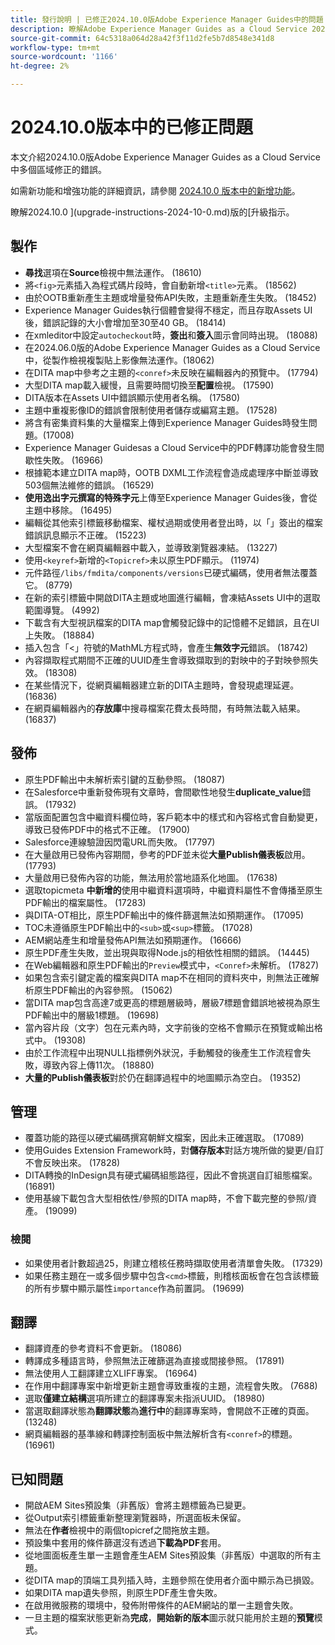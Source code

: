 ```yaml
---
title: 發行說明 | 已修正2024.10.0版Adobe Experience Manager Guides中的問題
description: 瞭解Adobe Experience Manager Guides as a Cloud Service 2024.10.0版中的錯誤修正。
source-git-commit: 64c5318a064d28a42f3f11d2fe5b7d8548e341d8
workflow-type: tm+mt
source-wordcount: '1166'
ht-degree: 2%

---
```


# 2024.10.0版本中的已修正問題

本文介紹2024.10.0版Adobe Experience Manager Guides as a Cloud Service中多個區域修正的錯誤。

如需新功能和增強功能的詳細資訊，請參閱 [2024.10.0 版本中的新增功能](whats-new-2024-10-0.md)。

瞭解2024.10.0 ](upgrade-instructions-2024-10-0.md)版的[升級指示。


## 製作

- **尋找**&#x200B;選項在&#x200B;**Source**&#x200B;檢視中無法運作。 (18610)
- 將`<fig>`元素插入為程式碼片段時，會自動新增`<title>`元素。 (18562)
- 由於OOTB重新產生主題或增量發佈API失敗，主題重新產生失敗。 (18452)
- Experience Manager Guides執行個體會變得不穩定，而且存取Assets UI後，錯誤記錄的大小會增加至30至40 GB。 (18414)
- 在xmleditor中設定`autocheckout`時，**簽出**&#x200B;和&#x200B;**簽入**&#x200B;圖示會同時出現。 (18088)
- 在2024.06.0版的Adobe Experience Manager Guides as a Cloud Service中，從製作檢視複製貼上影像無法運作。(18062)
- 在DITA map中參考之主題的`<conref>`未反映在編輯器內的預覽中。 (17794)
- 大型DITA map載入緩慢，且需要時間切換至&#x200B;**配置**&#x200B;檢視。 (17590)
- DITA版本在Assets UI中錯誤顯示使用者名稱。 (17580)
- 主題中重複影像ID的錯誤會限制使用者儲存或編寫主題。 (17528)
- 將含有密集資料集的大量檔案上傳到Experience Manager Guides時發生問題。(17008)
- Experience Manager Guidesas a Cloud Service中的PDF轉譯功能會發生間歇性失敗。 (16966)
- 根據範本建立DITA map時，OOTB DXML工作流程會造成處理序中斷並導致503個無法維修的錯誤。 (16529)
- **使用逸出字元撰寫的特殊字元**&#x200B;上傳至Experience Manager Guides後，會從主題中移除。 (16495)
- 編輯從其他索引標籤移動檔案、權杖過期或使用者登出時，以「」簽出的檔案錯誤訊息顯示不正確。 (15223)
- 大型檔案不會在網頁編輯器中載入，並導致瀏覽器凍結。 (13227)
- 使用`<keyref>`新增的`<Topicref>`未以原生PDF顯示。 (11974)
- 元件路徑`/libs/fmdita/components/versions`已硬式編碼，使用者無法覆蓋它。 (8779)
- 在新的索引標籤中開啟DITA主題或地圖進行編輯，會凍結Assets UI中的選取範圍導覽。 (4992)
- 下載含有大型視訊檔案的DITA map會觸發記錄中的記憶體不足錯誤，且在UI上失敗。 (18884)
- 插入包含「&lt;」符號的MathML方程式時，會產生&#x200B;**無效字元**&#x200B;錯誤。 (18742)
- 內容擷取程式期間不正確的UUID產生會導致擷取到的對映中的子對映參照失效。 (18308)
- 在某些情況下，從網頁編輯器建立新的DITA主題時，會發現處理延遲。 (16836)
- 在網頁編輯器內的&#x200B;**存放庫**&#x200B;中搜尋檔案花費太長時間，有時無法載入結果。 (16837)

## 發佈

- 原生PDF輸出中未解析索引鍵的互動參照。 (18087)
- 在Salesforce中重新發佈現有文章時，會間歇性地發生&#x200B;**duplicate_value**&#x200B;錯誤。 (17932)
- 當版面配置包含中繼資料欄位時，客戶範本中的樣式和內容格式會自動變更，導致已發佈PDF中的格式不正確。 (17900)
- Salesforce連線驗證因閃電URL而失敗。 (17797)
- 在大量啟用已發佈內容期間，參考的PDF並未從&#x200B;**大量Publish儀表板**&#x200B;啟用。 (17793)
- 大量啟用已發佈內容的功能，無法用於當地語系化地圖。 (17638)
- 選取topicmeta **中新增的**&#x200B;使用中繼資料選項時，中繼資料屬性不會傳播至原生PDF輸出的檔案屬性。 (17283)
- 與DITA-OT相比，原生PDF輸出中的條件篩選無法如預期運作。 (17095)
- TOC未遵循原生PDF輸出中的`<sub>`或`<sup>`標籤。 (17028)
- AEM網站產生和增量發佈API無法如預期運作。 (16666)
- 原生PDF產生失敗，並出現與取得Node.js的相依性相關的錯誤。 (14445)
- 在Web編輯器和原生PDF輸出的`Preview`模式中，`<Conref>`未解析。 (17827)
- 如果包含索引鍵定義的檔案與DITA map不在相同的資料夾中，則無法正確解析原生PDF輸出的內容參照。 (15062)
- 當DITA map包含高達7或更高的標題層級時，層級7標題會錯誤地被視為原生PDF輸出中的層級1標題。 (19698)
- 當內容片段（文字）包在元素內時，文字前後的空格不會顯示在預覽或輸出格式中。 (19308)
- 由於工作流程中出現NULL指標例外狀況，手動觸發的後產生工作流程會失敗，導致內容上傳11次。 (18880)
- **大量的Publish儀表板**&#x200B;對於仍在翻譯過程中的地圖顯示為空白。 (19352)


## 管理

- 覆蓋功能的路徑以硬式編碼撰寫朝鮮文檔案，因此未正確選取。 (17089)
- 使用Guides Extension Framework時，對&#x200B;**儲存版本**&#x200B;對話方塊所做的變更/自訂不會反映出來。 (17828)
- DITA轉換的InDesign具有硬式編碼組態路徑，因此不會挑選自訂組態檔案。 (16891)
- 使用基線下載包含大型相依性/參照的DITA map時，不會下載完整的參照/資產。 (19099)


### 檢閱

- 如果使用者計數超過25，則建立稽核任務時擷取使用者清單會失敗。 (17329)
- 如果任務主題在一或多個步驟中包含`<cmd>`標籤，則稽核面板會在包含該標籤的所有步驟中顯示屬性`importance`作為前置詞。 (19699)

## 翻譯

- 翻譯資產的參考資料不會更新。 (18086)
- 轉譯成多種語言時，參照無法正確篩選為直接或間接參照。 (17891)
- 無法使用人工翻譯建立XLIFF專案。 (16964)
- 在作用中翻譯專案中新增更新主題會導致重複的主題，流程會失敗。 (7688)
- 選取&#x200B;**僅建立結構**&#x200B;選項所建立的翻譯專案未指派UUID。 (18980)
- 當選取翻譯狀態為&#x200B;**翻譯狀態**&#x200B;為&#x200B;**進行中**&#x200B;的翻譯專案時，會開啟不正確的頁面。 (13248)
- 網頁編輯器的基準線和轉譯控制面板中無法解析含有`<conref>`的標題。 (16961)

## 已知問題

- 開啟AEM Sites預設集（非舊版）會將主題標籤為已變更。
- 從Output索引標籤重新整理瀏覽器時，所選面板未保留。
- 無法在&#x200B;**作者**&#x200B;檢視中的兩個topicref之間拖放主題。
- 預設集中套用的條件篩選沒有透過&#x200B;**下載為PDF**&#x200B;套用。
- 從地圖面板產生單一主題會產生AEM Sites預設集（非舊版）中選取的所有主題。
- 從DITA map的頂端工具列插入時，主題參照在使用者介面中顯示為已損毀。
- 如果DITA map遺失參照，則原生PDF產生會失敗。
- 在啟用微服務的環境中，發佈附帶條件的AEM網站的單一主題會失敗。
- 一旦主題的檔案狀態更新為&#x200B;**完成**，**開始新的版本**&#x200B;圖示就只能用於主題的&#x200B;**預覽**&#x200B;模式。
